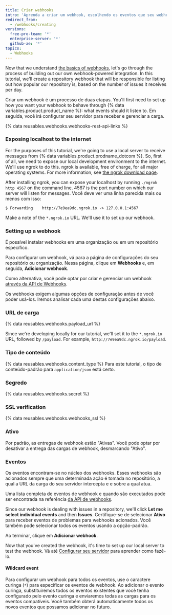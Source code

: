 ```yaml
---
title: Criar webhooks
intro: 'Aprenda a criar um webhook, escolhendo os eventos que seu webhook irá ouvir em {% data variables.product.prodname_dotcom %} e como configurar um servidor para receber e gerenciar a carga de webhook.'
redirect_from:
  - /webhooks/creating
versions:
  free-pro-team: '*'
  enterprise-server: '*'
  github-ae: '*'
topics:
  - Webhooks
---
```




Now that we understand [the basics of webhooks][webhooks-overview], let's go through the process of building out our own webhook-powered integration. In this tutorial, we'll create a repository webhook that will be responsible for listing out how popular our repository is, based on the number of issues it receives per day.

Criar um webhook é um processo de duas etapas. You'll first need to set up how you want your webhook to behave through {% data variables.product.product_name %}: what events should it listen to. Em seguida, você irá configurar seu servidor para receber e gerenciar a carga.


{% data reusables.webhooks.webhooks-rest-api-links %}

### Exposing localhost to the internet

For the purposes of this tutorial, we're going to use a local server to receive messages from {% data variables.product.prodname_dotcom %}. So, first of all, we need to expose our local development environment to the internet. We'll use ngrok to do this. ngrok is available, free of charge, for all major operating systems. For more information, see [the ngrok download page](https://ngrok.com/download).

After installing ngrok, you can expose your localhost by running `./ngrok http 4567` on the command line. 4567 is the port number on which our server will listen for messages. Você deve ver uma linha parecida mais ou menos com isso:

```shell
$ Forwarding    http://7e9ea9dc.ngrok.io -> 127.0.0.1:4567
```

Make a note of the `*.ngrok.io` URL. We'll use it to set up our webhook.

### Setting up a webhook

É possível instalar webhooks em uma organização ou em um repositório específico.

Para configurar um webhook, vá para a página de configurações do seu repositório ou organização. Nessa página, clique em **Webhooks** e, em seguida, **Adicionar webhook**.

Como alternativa, você pode optar por criar e gerenciar um webhook [através da API de Webhooks][webhook-api].

Os webhooks exigem algumas opções de configuração antes de você poder usá-los. Iremos analisar cada uma destas configurações abaixo.

### URL de carga

{% data reusables.webhooks.payload_url %}

Since we're developing locally for our tutorial, we'll set it to the `*.ngrok.io` URL, followed by `/payload`. For example, `http://7e9ea9dc.ngrok.io/payload`.

### Tipo de conteúdo

{% data reusables.webhooks.content_type %} Para este tutorial, o tipo de conteúdo-padrão para `application/json` está certo.

### Segredo

{% data reusables.webhooks.secret %}

### SSL verification

{% data reusables.webhooks.webhooks_ssl %}

### Ativo

Por padrão, as entregas de webhook estão "Ativas". Você pode optar por desativar a entrega das cargas de webhook, desmarcando "Ativo".

### Eventos

Os eventos encontram-se no núcleo dos webhooks. Esses webhooks são acionados sempre que uma determinada ação é tomada no repositório, a qual a URL da carga do seu servidor intercepta e e sobre a qual atua.

Uma lista completa de eventos de webhook e quando são executados pode ser encontrada na referência [da API de webhooks][hooks-api].

Since our webhook is dealing with issues in a repository, we'll click **Let me select individual events** and then **Issues**. Certifique-se de selecionar **Ativo** para receber eventos de problemas para webhooks acionados. Você também pode selecionar todos os eventos usando a opção-padrão.

Ao terminar, clique em **Adicionar webhook**.

Now that you've created the webhook, it's time to set up our local server to test the webhook. Vá até [Configurar seu servidor](/webhooks/configuring/) para aprender como fazê-lo.

#### Wildcard event

Para configurar um webhook para todos os eventos, use o caractere curinga (`*`) para especificar os eventos de webhook. Ao adicionar o evento curinga, substituiremos todos os eventos existentes que você tenha configurado pelo evento curinga e enviaremos todas as cargas para os eventos compatíveis. Você também obterá automaticamente todos os novos eventos que possamos adicionar no futuro.

[webhooks-overview]: /webhooks/
[webhook-api]: /rest/reference/repos#hooks
[hooks-api]: /webhooks/#events
